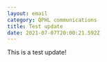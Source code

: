 ```yaml
---
layout: email
category: QPHL communications
title: Test update
date: 2021-07-07T20:00:21.592Z
---
```

This is a test update!